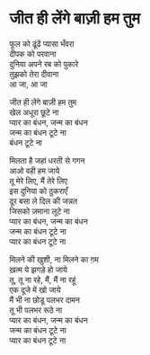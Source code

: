 # जीत ही लेंगे बाज़ी हम तुम

फूल को ढूंढें प्यासा भँवरा  
दीपक को परवाना  
दुनिया अपने रब को पुकारे  
तुझको तेरा दीवाना  
आ जा, आ जा  

जीत ही लेंगे बाज़ी हम तुम  
खेल अधूरा छूटे ना  
प्यार का बंधन, जन्म का बंधन  
जन्म का बंधन टूटे ना  
बंधन टूटे ना  

मिलता है जहां धरती से गगन  
आओ वही हम जाये  
तू मेरे लिए, मैं तेरे लिए  
इस दुनिया को ठुकराएँ  
दूर बसा ले दिल की जन्नत  
जिसको ज़माना लूटे ना  
प्यार का बंधन, जन्म का बंधन  
जन्म का बंधन टूटे ना  
प्यार का बंधन टूटे ना  

मिलने की खुशी, ना मिलने का ग़म  
ख़त्म ये झगड़े हो जाये  
तू, तू ना रहे, मैं, मैं ना रहूं  
एक दूजे में खो जाये  
मैं भी ना छोडू पलभर दामन  
तू भी पलभर रूठे ना  
प्यार का बंधन, जन्म का बंधन  
जन्म का बंधन टूटे ना  
प्यार का बंधन टूटे ना  
